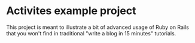 # Activites example project

This project is meant to illustrate a bit of advanced usage of Ruby on Rails that you won't find in traditional "write a blog in 15 minutes" tutorials.
